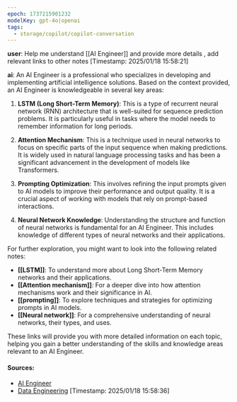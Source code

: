 ```yaml
---
epoch: 1737215901232
modelKey: gpt-4o|openai
tags:
  - storage/copilot/copilot-conversation
---
```


**user**: Help me understand [[AI Engineer]] and provide more details , add relevant links to other notes 
[Timestamp: 2025/01/18 15:58:21]

**ai**: An AI Engineer is a professional who specializes in developing and implementing artificial intelligence solutions. Based on the context provided, an AI Engineer is knowledgeable in several key areas:

1. **LSTM (Long Short-Term Memory)**: This is a type of recurrent neural network (RNN) architecture that is well-suited for sequence prediction problems. It is particularly useful in tasks where the model needs to remember information for long periods.

2. **Attention Mechanism**: This is a technique used in neural networks to focus on specific parts of the input sequence when making predictions. It is widely used in natural language processing tasks and has been a significant advancement in the development of models like Transformers.

3. **Prompting Optimization**: This involves refining the input prompts given to AI models to improve their performance and output quality. It is a crucial aspect of working with models that rely on prompt-based interactions.

4. **Neural Network Knowledge**: Understanding the structure and function of neural networks is fundamental for an AI Engineer. This includes knowledge of different types of neural networks and their applications.

For further exploration, you might want to look into the following related notes:

- **[[LSTM]]**: To understand more about Long Short-Term Memory networks and their applications.
- **[[Attention mechanism]]**: For a deeper dive into how attention mechanisms work and their significance in AI.
- **[[prompting]]**: To explore techniques and strategies for optimizing prompts in AI models.
- **[[Neural network]]**: For a comprehensive understanding of neural networks, their types, and uses.

These links will provide you with more detailed information on each topic, helping you gain a better understanding of the skills and knowledge areas relevant to an AI Engineer.

#### Sources:
- [AI Engineer](obsidian://open?vault=content&file=AI%20Engineer)
- [Data Engineering](obsidian://open?vault=content&file=Data%20Engineering)
[Timestamp: 2025/01/18 15:58:36]
